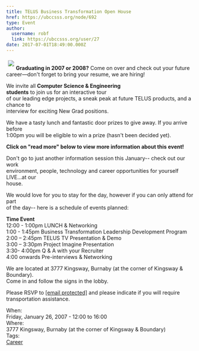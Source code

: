 ```yaml
---
title: TELUS Business Transformation Open House  
href: https://ubccsss.org/node/692
type: Event
author:
  username: robf
  link: https://ubccsss.org/user/27
date: 2017-07-01T18:49:00.000Z
---
```


<div class="field field-name-body field-type-text-with-summary field-label-hidden"><div class="field-items"><div class="field-item even"><p><a href="http://www.telus.com" target="_blank"><img src="http://www.telus.com/images/newhp/logo.gif" align="left" vspace="5" hspace="5"></a><br>
<b>Graduating in 2007 or 2008?</b> Come on over and check out your future career&#x2014;don&apos;t forget to bring your resume, we are hiring!</p>
<p>We invite all <b>Computer Science &amp; Engineering<br>
students</b> to join us for an interactive tour<br>
of our leading edge projects, a sneak peak at future TELUS products, and a chance to<br>
interview for exciting New Grad positions.</p>
<p>We have a tasty lunch and fantastic door prizes to give away. If you arrive before<br>
1:00pm you will be eligible to win a prize (hasn&apos;t been decided yet).</p>
<p><b>Click on &quot;read more&quot; below to view more information about this event!</b></p>
<!--break--><p>
Don&apos;t go to just another information session this January-- check out our work<br>
environment, people, technology and career opportunities for yourself LIVE...at our<br>
house. </p>
<p>We would love for you to stay for the day, however if you can only attend for part<br>
of the day-- here is a schedule of events planned:</p>
<p><b>Time         Event</b><br>
12:00 - 1:00pm  LUNCH &amp; Networking<br>
1:00 - 1:45pm   Business Transformation Leadership Development Program<br>
2:00 &#x2013; 2:45pm   TELUS TV Presentation &amp; Demo<br>
3:00 &#x2013; 3:30pm   Project Imagine Presentation<br>
3:30- 4:00pm    Q &amp; A with your Recruiter<br>
4:00 onwards    Pre-interviews &amp; Networking    </p>
<p>We are located at 3777 Kingsway, Burnaby (at the corner of Kingsway &amp; Boundary).<br>
Come in and follow the signs in the lobby.</p>
<p>Please RSVP to <a href="/cdn-cgi/l/email-protection" class="__cf_email__" data-cfemail="b9cad8cbd8d197dbcbd8dddcf9cddcd5ccca97dad6d4">[email&#xA0;protected]</a> and please indicate if you will require<br>
transportation assistance. </p>
</div></div></div><div class="field field-name-field-dates field-type-datetime field-label-above"><div class="field-label">When:&#xA0;</div><div class="field-items"><div class="field-item even"><span class="date-display-single">Friday, January 26, 2007 - <span class="date-display-range"><span class="date-display-start">12:00</span> to <span class="date-display-end">16:00</span></span></span></div></div></div><div class="field field-name-field-location field-type-text field-label-above"><div class="field-label">Where:&#xA0;</div><div class="field-items"><div class="field-item even">3777 Kingsway, Burnaby (at the corner of Kingsway &amp; Boundary)</div></div></div>    <footer>
    <div class="field field-name-field-tags field-type-taxonomy-term-reference field-label-above"><div class="field-label">Tags:&#xA0;</div><div class="field-items"><div class="field-item even"><a href="/career">Career</a></div></div></div>      </footer>